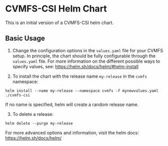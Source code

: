 # CVMFS-CSI Helm Chart

This is an initial version of a CVMFS-CSI helm chart.

## Basic Usage

1. Change the configuration options in the `values.yaml` file for your CVMFS setup.
In principle, the chart should be fully configurable through the `values.yaml` file.
For more information on the different possible ways to specify values, see: https://helm.sh/docs/helm/#helm-install

2. To install the chart with the release name `my-release` in the `cvmfs` namespace:
```
helm install --name my-release --namespace cvmfs -f mynewvalues.yaml ./cvmfs-csi
```
If no name is specified, helm will create a random release name.

3. To delete a release:
```
helm delete --purge my-release
```

For more advanced options and information, visit the helm docs:
https://helm.sh/docs/helm/
